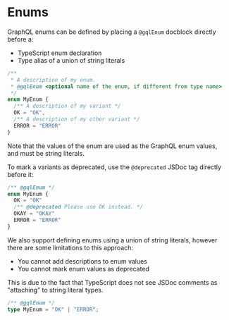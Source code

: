 # Enums

GraphQL enums can be defined by placing a `@gqlEnum` docblock directly before a:

* TypeScript enum declaration
* Type alias of a union of string literals

```ts
/** 
 * A description of my enum.
 * @gqlEnum <optional name of the enum, if different from type name>
 */
enum MyEnum {
  /** A description of my variant */
  OK = "OK",
  /** A description of my other variant */
  ERROR = "ERROR"
}
```

Note that the values of the enum are used as the GraphQL enum values, and must
be string literals.

To mark a variants as deprecated, use the `@deprecated` JSDoc tag directly before it:

```ts
/** @gqlEnum */
enum MyEnum {
  OK = "OK"
  /** @deprecated Please use OK instead. */
  OKAY = "OKAY"
  ERROR = "ERROR"
}
```

We also support defining enums using a union of string literals, however there
are some limitations to this approach:

* You cannot add descriptions to enum values
* You cannot mark enum values as deprecated

This is due to the fact that TypeScript does not see JSDoc comments as
"attaching" to string literal types.

```ts
/** @gqlEnum */
type MyEnum = "OK" | "ERROR";
```